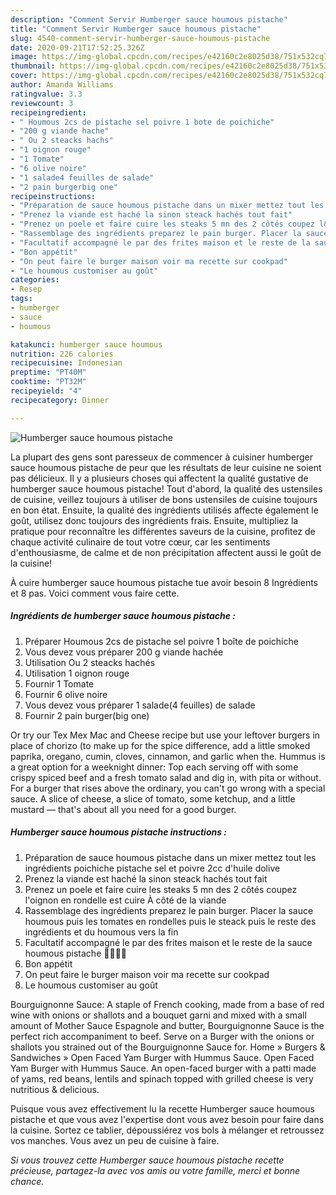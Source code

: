```yaml
---
description: "Comment Servir Humberger sauce houmous pistache"
title: "Comment Servir Humberger sauce houmous pistache"
slug: 4540-comment-servir-humberger-sauce-houmous-pistache
date: 2020-09-21T17:52:25.326Z
image: https://img-global.cpcdn.com/recipes/e42160c2e8025d38/751x532cq70/humberger-sauce-houmous-pistache-photo-principale-de-la-recette.jpg
thumbnail: https://img-global.cpcdn.com/recipes/e42160c2e8025d38/751x532cq70/humberger-sauce-houmous-pistache-photo-principale-de-la-recette.jpg
cover: https://img-global.cpcdn.com/recipes/e42160c2e8025d38/751x532cq70/humberger-sauce-houmous-pistache-photo-principale-de-la-recette.jpg
author: Amanda Williams
ratingvalue: 3.3
reviewcount: 3
recipeingredient:
- " Houmous 2cs de pistache sel poivre 1 bote de poichiche"
- "200 g viande hache"
- " Ou 2 steacks hachs"
- "1 oignon rouge"
- "1 Tomate"
- "6 olive noire"
- "1 salade4 feuilles de salade"
- "2 pain burgerbig one"
recipeinstructions:
- "Préparation de sauce houmous pistache dans un mixer mettez tout les ingrédients poichiche pistache sel et poivre 2cc d&#39;huile dolive"
- "Prenez la viande est haché la sinon steack hachés tout fait"
- "Prenez un poele et faire cuire les steaks 5 mn des 2 côtés coupez l&#39;oignon en rondelle est cuire À côté de la viande"
- "Rassemblage des ingrédients preparez le pain burger. Placer la sauce houmous puis les tomates en rondelles puis le steack puis le reste des ingrédients et du houmous vers la fin"
- "Facultatif accompagné le par des frites maison et le reste de la sauce houmous pistache 💃😋😋😋"
- "Bon appétit"
- "On peut faire le burger maison voir ma recette sur cookpad"
- "Le houmous customiser au goût"
categories:
- Resep
tags:
- humberger
- sauce
- houmous

katakunci: humberger sauce houmous 
nutrition: 226 calories
recipecuisine: Indonesian
preptime: "PT40M"
cooktime: "PT32M"
recipeyield: "4"
recipecategory: Dinner

---
```



![Humberger sauce houmous pistache](https://img-global.cpcdn.com/recipes/e42160c2e8025d38/751x532cq70/humberger-sauce-houmous-pistache-photo-principale-de-la-recette.jpg)

La plupart des gens sont paresseux de commencer à cuisiner humberger sauce houmous pistache de peur que les résultats de leur cuisine ne soient pas délicieux. Il y a plusieurs choses qui affectent la qualité gustative de humberger sauce houmous pistache! Tout d'abord, la qualité des ustensiles de cuisine, veillez toujours à utiliser de bons ustensiles de cuisine toujours en bon état. Ensuite, la qualité des ingrédients utilisés affecte également le goût, utilisez donc toujours des ingrédients frais. Ensuite, multipliez la pratique pour reconnaître les différentes saveurs de la cuisine, profitez de chaque activité culinaire de tout votre cœur, car les sentiments d'enthousiasme, de calme et de non précipitation affectent aussi le goût de la cuisine!

<!--inarticleads1-->

À cuire humberger sauce houmous pistache tue avoir besoin 8 Ingrédients et 8 pas. Voici comment vous faire cette.

##### Ingrédients de humberger sauce houmous pistache :

1. Préparer  Houmous 2cs de pistache sel poivre 1 boîte de poichiche
1. Vous devez vous préparer 200 g viande hachée
1. Utilisation  Ou 2 steacks hachés
1. Utilisation 1 oignon rouge
1. Fournir 1 Tomate
1. Fournir 6 olive noire
1. Vous devez vous préparer 1 salade(4 feuilles) de salade
1. Fournir 2 pain burger(big one)


Or try our Tex Mex Mac and Cheese recipe but use your leftover burgers in place of chorizo (to make up for the spice difference, add a little smoked paprika, oregano, cumin, cloves, cinnamon, and garlic when the. Hummus is a great option for a weeknight dinner: Top each serving off with some crispy spiced beef and a fresh tomato salad and dig in, with pita or without. For a burger that rises above the ordinary, you can&#39;t go wrong with a special sauce. A slice of cheese, a slice of tomato, some ketchup, and a little mustard — that&#39;s about all you need for a good burger. 

<!--inarticleads2-->

##### Humberger sauce houmous pistache instructions :

1. Préparation de sauce houmous pistache dans un mixer mettez tout les ingrédients poichiche pistache sel et poivre 2cc d&#39;huile dolive
1. Prenez la viande est haché la sinon steack hachés tout fait
1. Prenez un poele et faire cuire les steaks 5 mn des 2 côtés coupez l&#39;oignon en rondelle est cuire À côté de la viande
1. Rassemblage des ingrédients preparez le pain burger. Placer la sauce houmous puis les tomates en rondelles puis le steack puis le reste des ingrédients et du houmous vers la fin
1. Facultatif accompagné le par des frites maison et le reste de la sauce houmous pistache 💃😋😋😋
1. Bon appétit
1. On peut faire le burger maison voir ma recette sur cookpad
1. Le houmous customiser au goût


Bourguignonne Sauce: A staple of French cooking, made from a base of red wine with onions or shallots and a bouquet garni and mixed with a small amount of Mother Sauce Espagnole and butter, Bourguignonne Sauce is the perfect rich accompaniment to beef. Serve on a Burger with the onions or shallots you strained out of the Bourguignonne Sauce for. Home » Burgers &amp; Sandwiches » Open Faced Yam Burger with Hummus Sauce. Open Faced Yam Burger with Hummus Sauce. An open-faced burger with a patti made of yams, red beans, lentils and spinach topped with grilled cheese is very nutritious &amp; delicious. 

<!--inarticleads1-->

<p>
Puisque vous avez effectivement lu la recette Humberger sauce houmous pistache et que vous avez l'expertise dont vous avez besoin pour faire dans la cuisine. Sortez ce tablier, dépoussiérez vos bols à mélanger et retroussez vos manches. Vous avez un peu de cuisine à faire.
</p>

<p>
<i>Si vous trouvez cette Humberger sauce houmous pistache recette précieuse, partagez-la avec vos amis ou votre famille, merci et bonne chance.</i>
</p>
